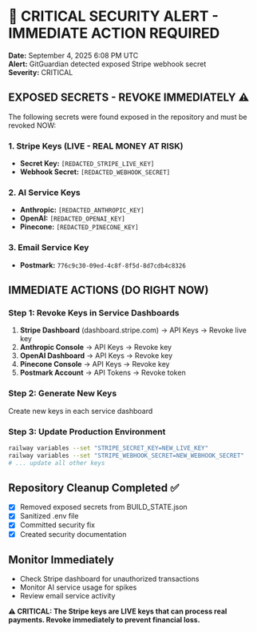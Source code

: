 # 🚨 CRITICAL SECURITY ALERT - IMMEDIATE ACTION REQUIRED

**Date:** September 4, 2025 6:08 PM UTC  
**Alert:** GitGuardian detected exposed Stripe webhook secret  
**Severity:** CRITICAL  

## EXPOSED SECRETS - REVOKE IMMEDIATELY ⚠️

The following secrets were found exposed in the repository and must be revoked NOW:

### 1. Stripe Keys (LIVE - REAL MONEY AT RISK)
- **Secret Key:** `[REDACTED_STRIPE_LIVE_KEY]`
- **Webhook Secret:** `[REDACTED_WEBHOOK_SECRET]`

### 2. AI Service Keys
- **Anthropic:** `[REDACTED_ANTHROPIC_KEY]`
- **OpenAI:** `[REDACTED_OPENAI_KEY]`
- **Pinecone:** `[REDACTED_PINECONE_KEY]`

### 3. Email Service Key
- **Postmark:** `776c9c30-09ed-4c8f-8f5d-8d7cdb4c8326`

## IMMEDIATE ACTIONS (DO RIGHT NOW)

### Step 1: Revoke Keys in Service Dashboards
1. **Stripe Dashboard** (dashboard.stripe.com) → API Keys → Revoke live key
2. **Anthropic Console** → API Keys → Revoke key  
3. **OpenAI Dashboard** → API Keys → Revoke key
4. **Pinecone Console** → API Keys → Revoke key
5. **Postmark Account** → API Tokens → Revoke token

### Step 2: Generate New Keys
Create new keys in each service dashboard

### Step 3: Update Production Environment
```bash
railway variables --set "STRIPE_SECRET_KEY=NEW_LIVE_KEY"
railway variables --set "STRIPE_WEBHOOK_SECRET=NEW_WEBHOOK_SECRET"
# ... update all other keys
```

## Repository Cleanup Completed ✅
- [x] Removed exposed secrets from BUILD_STATE.json
- [x] Sanitized .env file  
- [x] Committed security fix
- [x] Created security documentation

## Monitor Immediately
- Check Stripe dashboard for unauthorized transactions
- Monitor AI service usage for spikes
- Review email service activity

**⚠️ CRITICAL: The Stripe keys are LIVE keys that can process real payments. Revoke immediately to prevent financial loss.**
